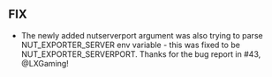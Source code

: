 ## FIX
- The newly added nutserverport argument was also trying to parse NUT_EXPORTER_SERVER env variable - this was fixed to be NUT_EXPORTER_SERVERPORT. Thanks for the bug report in #43, @LXGaming!
